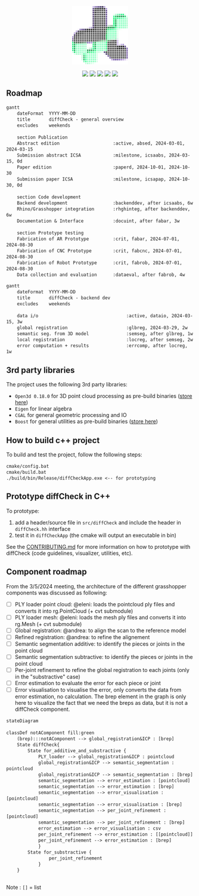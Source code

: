 <p align="center">
    <img src="./assets/logo/logo_pixelized_bwvioelt.png" width="150">
</p>
<p align="center">
    <img src="https://github.com/diffCheckOrg/diffCheck/actions/workflows/cpp-build.yml/badge.svg">
    <img src="https://github.com/diffCheckOrg/diffCheck/actions/workflows/gh-build.yml/badge.svg">
    <img src="https://github.com/diffCheckOrg/diffCheck/actions/workflows/pypi-build.yml/badge.svg">
    <img href="https://pypi.org/project/diffCheck/" src="https://img.shields.io/pypi/v/diffCheck">
    <img href="https://github.com/ellerbrock/open-source-badges/" src="https://badges.frapsoft.com/os/v2/open-source.svg?v=103">
</p>


## Roadmap

```mermaid
gantt
    dateFormat  YYYY-MM-DD
    title       diffCheck - general overview
    excludes    weekends

    section Publication
    Abstract edition                    :active, absed, 2024-03-01, 2024-03-15
    Submission abstract ICSA            :milestone, icsaabs, 2024-03-15, 0d
    Paper edition                       :paperd, 2024-10-01, 2024-10-30
    Submission paper ICSA               :milestone, icsapap, 2024-10-30, 0d

    section Code development
    Backend development                 :backenddev, after icsaabs, 6w
    Rhino/Grasshopper integration       :rhghinteg, after backenddev, 6w
    Documentation & Interface           :docuint, after fabar, 3w

    section Prototype testing
    Fabrication of AR Prototype         :crit, fabar, 2024-07-01, 2024-08-30
    Fabrication of CNC Prototype        :crit, fabcnc, 2024-07-01, 2024-08-30
    Fabrication of Robot Prototype      :crit, fabrob, 2024-07-01, 2024-08-30
    Data collection and evaluation      :dataeval, after fabrob, 4w
```

```mermaid
gantt
    dateFormat  YYYY-MM-DD
    title       diffCheck - backend dev
    excludes    weekends

    data i/o                                 :active, dataio, 2024-03-15, 3w
    global registration                      :glbreg, 2024-03-29, 2w
    semantic seg. from 3D model              :semseg, after glbreg, 1w
    local registration                       :locreg, after semseg, 2w
    error computation + results              :errcomp, after locreg, 1w
```

## 3rd party libraries

The project uses the following 3rd party libraries:
- `Open3d 0.18.0` for 3D point cloud processing as pre-build binaries ([store here](https://github.com/diffCheckOrg/submodule-open3d.git))
- `Eigen` for linear algebra
- `CGAL` for general geometric processing and IO
- `Boost` for general utilities as pre-build binaries ([store here](https://github.com/diffCheckOrg/submodule-boost.git))

## How to build c++ project
To build and test the project, follow the following steps:

```terminal
cmake/config.bat
cmake/build.bat
./build/bin/Release/diffCheckApp.exe <-- for prototyping
```

## Prototype diffCheck in C++
To prototype:
1) add a header/source file in `src/diffCheck` and include the header in `diffCheck.hh` interface
1) test it in `diffCheckApp` (the cmake will output an executable in bin)

See the [CONTRIBUTING.md](https://github.com/diffCheckOrg/diffCheck/blob/main/CONTRIBUTING.md) for more information on how to prototype with diffCheck (code guidelines, visualizer, utilities, etc).

## Component roadmap
From the 3/5/2024 meeting, the architecture of the different grasshopper components was discussed as following:
- [ ] PLY loader point cloud: @eleni: loads the pointcloud ply files and converts it into rg.PointCloud (+ cvt submodule)
- [ ] PLY loader mesh: @eleni: loads the mesh ply files and converts it into rg.Mesh (+ cvt submodule)
- [ ] Global registration: @andrea: to align the scan to the reference model
- [ ] Refined registration: @andrea: to refine the alignement
- [ ] Semantic segmentation additive: to identify the pieces or joints in the point cloud
- [ ] Semantic segmentation subtractive: to identify the pieces or joints in the point cloud
- [ ] Per-joint refinement to refine the global registration to each joints (only in the "substractive" case)
- [ ] Error estimation to evaluate the error for each piece or joint
- [ ] Error visualisation to visualise the error, only converts the data from error estimation, no calculation.
The brep element in the graph is only here to visualize the fact that we need the breps as data, but it is not a diffCheck component.

```mermaid
stateDiagram

classDef notAComponent fill:green
    (brep):::notAComponent --> global_registration&ICP : [brep]
    State diffCheck{
        State for_additive_and_substractive {
            PLY_loader --> global_registration&ICP : pointcloud
            global_registration&ICP --> semantic_segmentation : pointcloud
            global_registration&ICP --> semantic_segmentation : [brep]
            semantic_segmentation --> error_estimation : [pointcloud]
            semantic_segmentation --> error_estimation : [brep]
            semantic_segmentation --> error_visualisation : [pointcloud]
            semantic_segmentation --> error_visualisation : [brep]
            semantic_segmentation --> per_joint_refinement : [pointcloud]
            semantic_segmentation --> per_joint_refinement : [brep]
            error_estimation --> error_visualisation : csv   
            per_joint_refinement --> error_estimation : [[pointcloud]]
            per_joint_refinement --> error_estimation : [brep]
            }
        State for_substractive {
                per_joint_refinement
            }
    }
    
```
Note : `[]` = list
